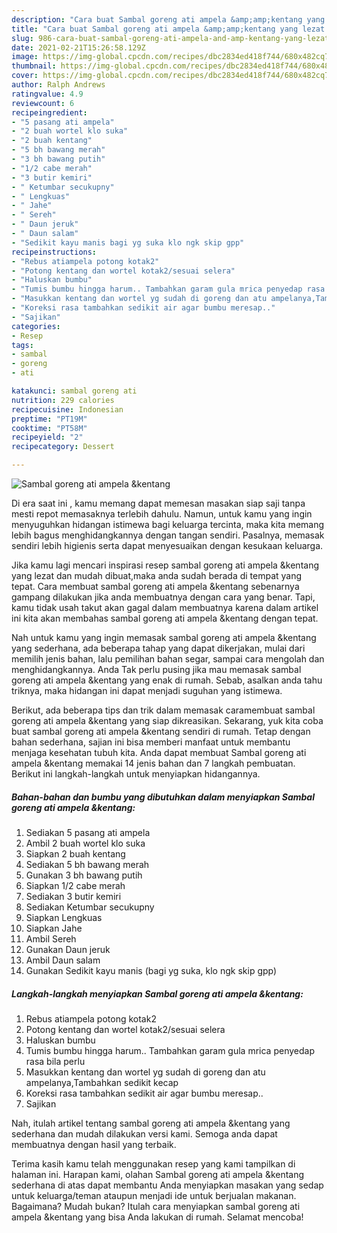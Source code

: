 ```yaml
---
description: "Cara buat Sambal goreng ati ampela &amp;amp;kentang yang lezat Untuk Jualan"
title: "Cara buat Sambal goreng ati ampela &amp;amp;kentang yang lezat Untuk Jualan"
slug: 986-cara-buat-sambal-goreng-ati-ampela-and-amp-kentang-yang-lezat-untuk-jualan
date: 2021-02-21T15:26:58.129Z
image: https://img-global.cpcdn.com/recipes/dbc2834ed418f744/680x482cq70/sambal-goreng-ati-ampela-kentang-foto-resep-utama.jpg
thumbnail: https://img-global.cpcdn.com/recipes/dbc2834ed418f744/680x482cq70/sambal-goreng-ati-ampela-kentang-foto-resep-utama.jpg
cover: https://img-global.cpcdn.com/recipes/dbc2834ed418f744/680x482cq70/sambal-goreng-ati-ampela-kentang-foto-resep-utama.jpg
author: Ralph Andrews
ratingvalue: 4.9
reviewcount: 6
recipeingredient:
- "5 pasang ati ampela"
- "2 buah wortel klo suka"
- "2 buah kentang"
- "5 bh bawang merah"
- "3 bh bawang putih"
- "1/2 cabe merah"
- "3 butir kemiri"
- " Ketumbar secukupny"
- " Lengkuas"
- " Jahe"
- " Sereh"
- " Daun jeruk"
- " Daun salam"
- "Sedikit kayu manis bagi yg suka klo ngk skip gpp"
recipeinstructions:
- "Rebus atiampela potong kotak2"
- "Potong kentang dan wortel kotak2/sesuai selera"
- "Haluskan bumbu"
- "Tumis bumbu hingga harum.. Tambahkan garam gula mrica penyedap rasa bila perlu"
- "Masukkan kentang dan wortel yg sudah di goreng dan atu ampelanya,Tambahkan sedikit kecap"
- "Koreksi rasa tambahkan sedikit air agar bumbu meresap.."
- "Sajikan"
categories:
- Resep
tags:
- sambal
- goreng
- ati

katakunci: sambal goreng ati 
nutrition: 229 calories
recipecuisine: Indonesian
preptime: "PT19M"
cooktime: "PT58M"
recipeyield: "2"
recipecategory: Dessert

---
```



![Sambal goreng ati ampela &amp;kentang](https://img-global.cpcdn.com/recipes/dbc2834ed418f744/680x482cq70/sambal-goreng-ati-ampela-kentang-foto-resep-utama.jpg)

Di era  saat ini , kamu memang dapat memesan masakan siap saji tanpa mesti repot memasaknya terlebih dahulu. Namun, untuk kamu yang ingin menyuguhkan hidangan istimewa bagi keluarga tercinta, maka kita memang lebih bagus menghidangkannya dengan tangan sendiri. Pasalnya, memasak sendiri lebih higienis serta dapat menyesuaikan dengan kesukaan keluarga.

Jika kamu lagi mencari inspirasi resep sambal goreng ati ampela &amp;kentang yang lezat dan mudah dibuat,maka anda sudah berada di tempat yang tepat. Cara membuat sambal goreng ati ampela &amp;kentang  sebenarnya gampang dilakukan jika anda membuatnya dengan cara yang benar. Tapi, kamu tidak usah takut akan gagal dalam membuatnya 
karena dalam artikel ini kita akan membahas sambal goreng ati ampela &amp;kentang dengan tepat.  



Nah untuk kamu yang ingin memasak sambal goreng ati ampela &amp;kentang yang sederhana, ada beberapa tahap yang dapat dikerjakan, mulai dari memilih jenis bahan, lalu pemilihan bahan segar, sampai cara mengolah dan menghidangkannya. Anda Tak perlu pusing jika mau memasak sambal goreng ati ampela &amp;kentang yang enak di rumah. Sebab, asalkan anda  tahu triknya, maka hidangan ini dapat menjadi suguhan yang istimewa.

Berikut, ada beberapa tips dan trik dalam memasak caramembuat sambal goreng ati ampela &amp;kentang yang siap dikreasikan. Sekarang, yuk kita coba buat sambal goreng ati ampela &amp;kentang sendiri di rumah. Tetap dengan bahan sederhana, sajian ini bisa memberi manfaat untuk membantu menjaga kesehatan tubuh kita. Anda dapat membuat Sambal goreng ati ampela &amp;kentang memakai 14 jenis bahan dan 7 langkah pembuatan. Berikut ini langkah-langkah untuk menyiapkan hidangannya.

<!--inarticleads1-->

##### Bahan-bahan dan bumbu yang dibutuhkan dalam menyiapkan Sambal goreng ati ampela &amp;kentang:

1. Sediakan 5 pasang ati ampela
1. Ambil 2 buah wortel klo suka
1. Siapkan 2 buah kentang
1. Sediakan 5 bh bawang merah
1. Gunakan 3 bh bawang putih
1. Siapkan 1/2 cabe merah
1. Sediakan 3 butir kemiri
1. Sediakan  Ketumbar secukupny
1. Siapkan  Lengkuas
1. Siapkan  Jahe
1. Ambil  Sereh
1. Gunakan  Daun jeruk
1. Ambil  Daun salam
1. Gunakan Sedikit kayu manis (bagi yg suka, klo ngk skip gpp)




<!--inarticleads2-->

##### Langkah-langkah menyiapkan Sambal goreng ati ampela &amp;kentang:

1. Rebus atiampela potong kotak2
1. Potong kentang dan wortel kotak2/sesuai selera
1. Haluskan bumbu
1. Tumis bumbu hingga harum.. Tambahkan garam gula mrica penyedap rasa bila perlu
1. Masukkan kentang dan wortel yg sudah di goreng dan atu ampelanya,Tambahkan sedikit kecap
1. Koreksi rasa tambahkan sedikit air agar bumbu meresap..
1. Sajikan




Nah, itulah artikel tentang  sambal goreng ati ampela &amp;kentang  yang sederhana dan mudah dilakukan versi kami. Semoga anda dapat membuatnya dengan hasil yang terbaik. 

Terima kasih kamu telah menggunakan resep yang kami tampilkan di halaman ini. Harapan kami, olahan  Sambal goreng ati ampela &amp;kentang sederhana di atas dapat membantu Anda menyiapkan masakan yang sedap untuk keluarga/teman ataupun menjadi ide untuk berjualan makanan. Bagaimana? Mudah bukan? Itulah cara menyiapkan sambal goreng ati ampela &amp;kentang yang bisa Anda lakukan di rumah. Selamat mencoba!

